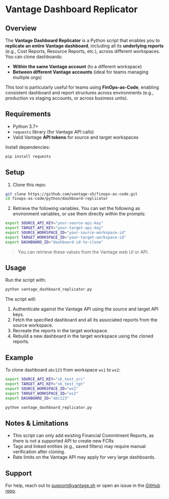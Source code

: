 # Vantage Dashboard Replicator

## Overview

The **Vantage Dashboard Replicator** is a Python script that enables you to **replicate an entire Vantage dashboard**, including all its **underlying reports** (e.g., Cost Reports, Resource Reports, etc.), across different workspaces. You can clone dashboards:

- **Within the same Vantage account** (to a different workspace)
- **Between different Vantage accounts** (ideal for teams managing multiple orgs)

This tool is particularly useful for teams using **FinOps-as-Code**, enabling consistent dashboard and report structures across environments (e.g., production vs staging accounts, or across business units).

## Requirements

- Python 3.7+
- `requests` library (for Vantage API calls)
- Valid Vantage **API tokens** for source and target workspaces

Install dependencies:

```bash
pip install requests
```

## Setup

1. Clone this repo:

```bash
git clone https://github.com/vantage-sh/finops-as-code.git
cd finops-as-code/python/dashboard-replicator
```

2. Retrieve the following variables. You can set the following as environment variables, or use them directly within the prompts:

```bash
export SOURCE_API_KEY="your-source-api-key"
export TARGET_API_KEY="your-target-api-key"
export SOURCE_WORKSPACE_ID="your-source-workspace-id"
export TARGET_WORKSPACE_ID="your-target-workspace-id"
export DASHBOARD_ID="dashboard-id-to-clone"
```

> You can retrieve these values from the Vantage web UI or API.

## Usage

Run the script with:

```bash
python vantage_dashboard_replicator.py
```

The script will:

1. Authenticate against the Vantage API using the source and target API keys.
2. Fetch the specified dashboard and all its associated reports from the source workspace.
3. Recreate the reports in the target workspace.
4. Rebuild a new dashboard in the target workspace using the cloned reports.

## Example

To clone dashboard `abc123` from workspace `ws1` to `ws2`:

```bash
export SOURCE_API_KEY="sk_test_src"
export TARGET_API_KEY="sk_test_tgt"
export SOURCE_WORKSPACE_ID="ws1"
export TARGET_WORKSPACE_ID="ws2"
export DASHBOARD_ID="abc123"

python vantage_dashboard_replicator.py
```

## Notes & Limitations

- This script can only add existing Financial Commitment Reports, as there is not a supported API to create new FCRs
- Tags and linked entities (e.g., saved filters) may require manual verification after cloning.
- Rate limits on the Vantage API may apply for very large dashboards.

## Support

For help, reach out to [support@vantage.sh](mailto:support@vantage.sh) or open an issue in the [GitHub repo](https://github.com/vantage-sh/finops-as-code/issues).
